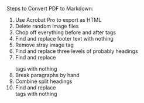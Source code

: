 Steps to Convert PDF to Markdown:

1. Use Acrobat Pro to export as HTML
2. Delete random image files
3. Chop off everything before and after <body> tags
4. Find and replace footer text with nothing
5. Remove stray image tag
6. Find and replace three levels of probably headings
7. Find and replace <p> </p> tags with nothing
8. Break paragraphs by hand
9. Combine split headings
10. Find and replace <br /> tags with nothing